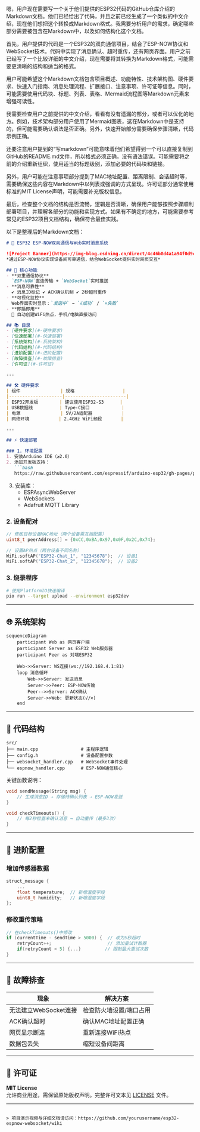 嗯，用户现在需要写一个关于他们提供的ESP32代码的GitHub仓库介绍的Markdown文档。他们已经给出了代码，并且之前已经生成了一个类似的中文介绍，现在他们想把这个转换成Markdown格式。我需要分析用户的需求，确定哪些部分需要被包含在Markdown中，以及如何结构化这个文档。

首先，用户提供的代码是一个ESP32的双向通信项目，结合了ESP-NOW协议和WebSocket技术。代码中实现了消息确认、超时重传，还有网页界面。用户之前已经写了一个比较详细的中文介绍，现在需要将其转换为Markdown格式，可能需要更清晰的结构和适当的格式。

用户可能希望这个Markdown文档包含项目概述、功能特性、技术架构图、硬件要求、快速入门指南、消息处理流程、扩展接口、注意事项、许可证等信息。同时，可能需要使用代码块、标题、列表、表格、Mermaid流程图等Markdown元素来增强可读性。

我需要检查用户之前提供的中文介绍，看看有没有遗漏的部分，或者可以优化的地方。例如，技术架构部分用户使用了Mermaid图表，这在Markdown中是支持的，但可能需要确认语法是否正确。另外，快速开始部分需要确保步骤清晰，代码示例正确。

还要注意用户提到的“写markdown”可能意味着他们希望得到一个可以直接复制到GitHub的README.md文件，所以格式必须正确，没有语法错误。可能需要将之前的介绍重新组织，使用适当的标题级别，添加必要的代码块和链接。

另外，用户可能在注意事项部分提到了MAC地址配置、距离限制、会话超时等，需要确保这些内容在Markdown中以列表或强调的方式呈现。许可证部分通常使用标准的MIT License声明，可能需要补充版权信息。

最后，检查整个文档的结构是否流畅，逻辑是否清晰，确保用户能够按照步骤顺利部署项目，并理解各部分的功能和实现方式。如果有不确定的地方，可能需要参考常见的ESP32项目文档结构，确保符合最佳实践。




以下是整理后的Markdown文档：

```markdown
# 📡 ESP32 ESP-NOW双向通信与Web实时消息系统

![Project Banner](https://img-blog.csdnimg.cn/direct/4c46b8d4a1a94f0d9c3d1a5a5d8e4e9a.png)  
*通过ESP-NOW协议实现设备间可靠通信，结合WebSocket提供实时网页交互*

## 🚀 核心功能
- **双重通信协议**  
  `ESP-NOW`直连传输 + `WebSocket`实时推送
- **消息可靠性**  
  ✔️ 消息ID标记 ✔️ ACK确认机制 ✔️ 2秒超时重传
- **可视化监控**  
  Web界面实时显示：`发送中` → `√成功` / `×失败`
- **即插即用**  
  📶 自动创建WiFi热点，手机/电脑直接访问

## 📚 目录
- [硬件要求](#-硬件要求)
- [快速部署](#-快速部署)
- [系统架构](#-系统架构)  
- [代码结构](#-代码结构)
- [进阶配置](#-进阶配置)  
- [故障排查](#-故障排查)
- [许可证](#-许可证)

---

## 🛠️ 硬件要求
| 组件               | 规格                  |
|--------------------|-----------------------|
| ESP32开发板        | 建议使用ESP32-S3      |
| USB数据线          | Type-C接口            | 
| 电源               | 5V/2A适配器           |
| 网络环境           | 2.4GHz WiFi频段       |

---

## ⚡ 快速部署

### 1. 环境配置
1. 安装Arduino IDE（≥2.0）
2. 添加开发板支持：
   ```bash
   https://raw.githubusercontent.com/espressif/arduino-esp32/gh-pages/package_esp32_index.json
   ```
3. 安装库：
   - ESPAsyncWebServer
   - WebSockets
   - Adafruit MQTT Library

### 2. 设备配对
```cpp
// 修改目标设备MAC地址（两个设备需互相配置）
uint8_t peerAddress[] = {0xCC,0xBA,0x97,0x0F,0x2C,0x74}; 

// 设置AP热点（两台设备不同名称）
WiFi.softAP("ESP32-Chat_1", "12345678");  // 设备1
WiFi.softAP("ESP32-Chat_2", "12345678");  // 设备2
```

### 3. 烧录程序
```bash
# 使用PlatformIO快速编译
pio run --target upload --environment esp32dev
```

---

## 🌐 系统架构
```mermaid
sequenceDiagram
    participant Web as 网页客户端
    participant Server as ESP32 Web服务器
    participant Peer as 对端ESP32
    
    Web->>Server: WS连接(ws://192.168.4.1:81)
    loop 消息循环
        Web->>Server: 发送消息
        Server->>Peer: ESP-NOW传输
        Peer-->>Server: ACK确认
        Server->>Web: 更新状态(√/×)
    end
```

---

## 📂 代码结构
```
src/
├── main.cpp                # 主程序逻辑
├── config.h                # 设备配置参数
├── websocket_handler.cpp   # WebSocket事件处理
└── espnow_handler.cpp      # ESP-NOW通信核心
```

关键函数说明：
```cpp
void sendMessage(String msg) {
    // 生成消息ID → 存储待确认列表 → ESP-NOW发送
}

void checkTimeouts() {
    // 每2秒检查未确认消息 → 自动重传（最多3次）
}
```

---

## 🔧 进阶配置

### 增加传感器数据
```cpp
struct_message {
    ...
    float temperature;  // 新增温度字段
    uint8_t humidity;   // 新增湿度字段
};
```

### 修改重传策略
```cpp
// 在checkTimeouts()中修改
if (currentTime - sendTime > 5000) {  // 改为5秒超时
    retryCount++;                     // 添加重试计数器
    if(retryCount < 5) {...}         // 限制最大重试次数
}
```

---

## 🚨 故障排查

| 现象                 | 解决方案                |
|----------------------|-------------------------|
| 无法建立WebSocket连接 | 检查防火墙设置/端口占用 |
| ACK确认超时           | 确认MAC地址配置正确     |
| 网页显示断连         | 重新连接WiFi热点       |
| 数据包丢失           | 缩短设备间距离         |

---

## 📜 许可证
**MIT License**  
允许商业用途，需保留原始版权声明。完整许可文本见 [LICENSE](LICENSE) 文件。

---
```

> 项目演示视频与详细文档请访问：https://github.com/yourusername/esp32-espnow-websocket/wiki
